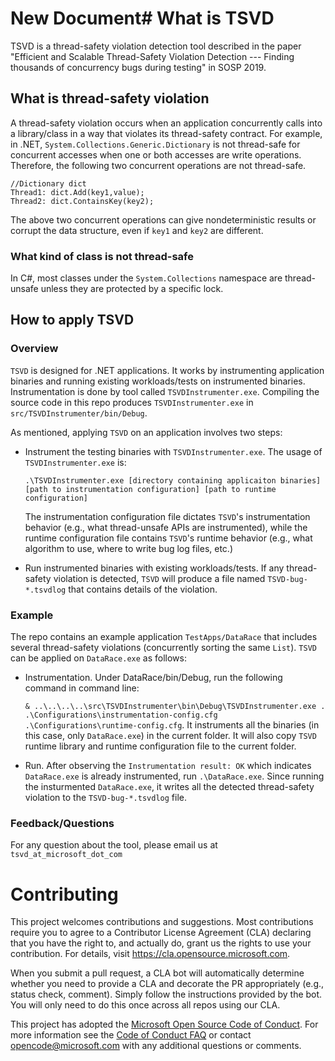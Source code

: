 # New Document# What is TSVD

TSVD is a thread-safety violation detection tool described in the paper "Efficient and Scalable Thread-Safety Violation Detection --- Finding thousands of concurrency bugs during testing" in SOSP 2019.

## What is thread-safety violation

A thread-safety violation occurs when an application concurrently calls into a library/class in a way that violates its thread-safety contract. For example, in .NET, `System.Collections.Generic.Dictionary` is not thread-safe for concurrent accesses when one or both accesses are write operations. Therefore, the following two concurrent operations are not thread-safe.

    //Dictionary dict
    Thread1: dict.Add(key1,value);
    Thread2: dict.ContainsKey(key2);
    
The above two concurrent operations can give nondeterministic results or corrupt the data structure, even if `key1` and `key2` are different.

### What kind of class is not thread-safe

In C#, most classes under the `System.Collections` namespace are thread-unsafe unless they are protected by a specific lock.

## How to apply TSVD

### Overview

`TSVD` is designed for .NET applications. It works by instrumenting application binaries and running existing workloads/tests on instrumented binaries. Instrumentation is done by tool called `TSVDInstrumenter.exe`. Compiling the source code in this repo produces `TSVDInstrumenter.exe` in `src/TSVDInstrumenter/bin/Debug`.

As mentioned, applying `TSVD` on an application involves two steps:  

+ Instrument the testing binaries with `TSVDInstrumenter.exe`. The usage of `TSVDInstrumenter.exe` is:

    `.\TSVDInstrumenter.exe [directory containing applicaiton binaries] [path to instrumentation configuration] [path to runtime configuration]`

	The instrumentation configuration file dictates `TSVD`'s instrumentation behavior (e.g., what thread-unsafe APIs are instrumented), while the runtime configuration file contains `TSVD`'s runtime behavior (e.g., what algorithm to use, where to write bug log files, etc.) 

+ Run instrumented binaries with existing workloads/tests. If any thread-safety violation is detected, `TSVD` will produce a file named `TSVD-bug-*.tsvdlog` that contains details of the violation.

### Example

The repo contains an example application `TestApps/DataRace` that includes several thread-safety violations (concurrently sorting the same `List`). `TSVD` can be applied on `DataRace.exe` as follows:

+ Instrumentation. Under DataRace/bin/Debug, run the following command in command line:

    `& ..\..\..\..\src\TSVDInstrumenter\bin\Debug\TSVDInstrumenter.exe . .\Configurations\instrumentation-config.cfg .\Configurations\runtime-config.cfg`. It instruments all the binaries (in this case, only `DataRace.exe`) in the current folder. It will also copy `TSVD` runtime library and runtime configuration file to the current folder.

+ Run. After observing the `Instrumentation result: OK` which indicates `DataRace.exe` is already instrumented, run `.\DataRace.exe`. Since running the insturmented `DataRace.exe`, it writes all the detected thread-safety violation to the `TSVD-bug-*.tsvdlog` file.
    
### Feedback/Questions
For any question about the tool, please email us at `tsvd_at_microsoft_dot_com`

# Contributing

This project welcomes contributions and suggestions.  Most contributions require you to agree to a
Contributor License Agreement (CLA) declaring that you have the right to, and actually do, grant us
the rights to use your contribution. For details, visit https://cla.opensource.microsoft.com.

When you submit a pull request, a CLA bot will automatically determine whether you need to provide
a CLA and decorate the PR appropriately (e.g., status check, comment). Simply follow the instructions
provided by the bot. You will only need to do this once across all repos using our CLA.

This project has adopted the [Microsoft Open Source Code of Conduct](https://opensource.microsoft.com/codeofconduct/).
For more information see the [Code of Conduct FAQ](https://opensource.microsoft.com/codeofconduct/faq/) or
contact [opencode@microsoft.com](mailto:opencode@microsoft.com) with any additional questions or comments.
